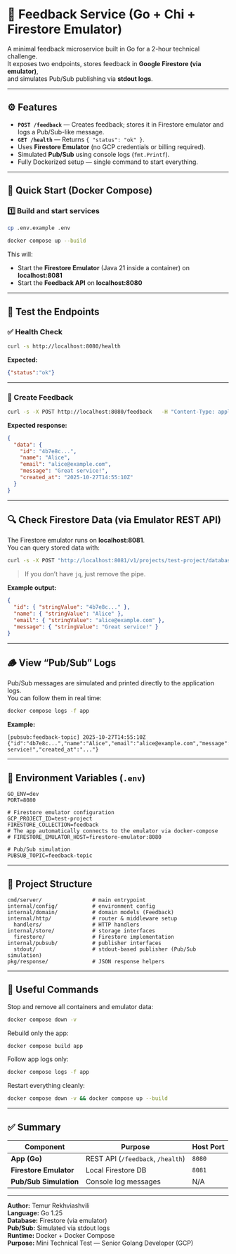 # 🧠 Feedback Service (Go + Chi + Firestore Emulator)

A minimal feedback microservice built in Go for a 2-hour technical challenge.  
It exposes two endpoints, stores feedback in **Google Firestore (via emulator)**,  
and simulates Pub/Sub publishing via **stdout logs**.

---

## ⚙️ Features
- **`POST /feedback`** — Creates feedback; stores it in Firestore emulator and logs a Pub/Sub-like message.  
- **`GET /health`** — Returns `{ "status": "ok" }`.  
- Uses **Firestore Emulator** (no GCP credentials or billing required).  
- Simulated **Pub/Sub** using console logs (`fmt.Printf`).  
- Fully Dockerized setup — single command to start everything.  

---

## 🚀 Quick Start (Docker Compose)

### 1️⃣ Build and start services
```bash
cp .env.example .env
```
```bash
docker compose up --build
```

This will:
- Start the **Firestore Emulator** (Java 21 inside a container) on **localhost:8081**  
- Start the **Feedback API** on **localhost:8080**

---

## 🧪 Test the Endpoints

### ✅ Health Check
```bash
curl -s http://localhost:8080/health
```
**Expected:**
```json
{"status":"ok"}
```

---

### 💬 Create Feedback
```bash
curl -s -X POST http://localhost:8080/feedback   -H "Content-Type: application/json"   -d '{"name":"Alice","email":"alice@example.com","message":"Great service!"}'
```
**Expected response:**
```json
{
  "data": {
    "id": "4b7e8c...",
    "name": "Alice",
    "email": "alice@example.com",
    "message": "Great service!",
    "created_at": "2025-10-27T14:55:10Z"
  }
}
```

---

## 🔍 Check Firestore Data (via Emulator REST API)

The Firestore emulator runs on **localhost:8081**.  
You can query stored data with:

```bash
curl -s -X POST "http://localhost:8081/v1/projects/test-project/databases/(default)/documents:runQuery"   -H "Content-Type: application/json"   -d '{"structuredQuery":{"from":[{"collectionId":"feedback"}],"limit":10}}' | jq
```
> If you don’t have `jq`, just remove the pipe.

**Example output:**
```json
{
  "id": { "stringValue": "4b7e8c..." },
  "name": { "stringValue": "Alice" },
  "email": { "stringValue": "alice@example.com" },
  "message": { "stringValue": "Great service!" }
}
```

---

## 🪵 View “Pub/Sub” Logs

Pub/Sub messages are simulated and printed directly to the application logs.  
You can follow them in real time:

```bash
docker compose logs -f app
```

**Example:**
```
[pubsub:feedback-topic] 2025-10-27T14:55:10Z {"id":"4b7e8c...","name":"Alice","email":"alice@example.com","message":"Great service!","created_at":"..."}
```

---

## 🧰 Environment Variables (`.env`)

```env
GO_ENV=dev
PORT=8080

# Firestore emulator configuration
GCP_PROJECT_ID=test-project
FIRESTORE_COLLECTION=feedback
# The app automatically connects to the emulator via docker-compose
# FIRESTORE_EMULATOR_HOST=firestore-emulator:8080

# Pub/Sub simulation
PUBSUB_TOPIC=feedback-topic
```

---

## 🧱 Project Structure

```text
cmd/server/                # main entrypoint
internal/config/           # environment config
internal/domain/           # domain models (Feedback)
internal/http/             # router & middleware setup
  handlers/                # HTTP handlers
internal/store/            # storage interfaces
  firestore/               # Firestore implementation
internal/pubsub/           # publisher interfaces
  stdout/                  # stdout-based publisher (Pub/Sub simulation)
pkg/response/              # JSON response helpers
```

---

## 🧹 Useful Commands

Stop and remove all containers and emulator data:
```bash
docker compose down -v
```

Rebuild only the app:
```bash
docker compose build app
```

Follow app logs only:
```bash
docker compose logs -f app
```

Restart everything cleanly:
```bash
docker compose down -v && docker compose up --build
```

---

## ✅ Summary

| Component | Purpose | Host Port |
|------------|----------|-----------|
| **App (Go)** | REST API (`/feedback`, `/health`) | `8080` |
| **Firestore Emulator** | Local Firestore DB | `8081` |
| **Pub/Sub Simulation** | Console log messages | N/A |

---

**Author:** Temur Rekhviashvili  
**Language:** Go 1.25  
**Database:** Firestore (via emulator)  
**Pub/Sub:** Simulated via stdout logs  
**Runtime:** Docker + Docker Compose  
**Purpose:** Mini Technical Test — Senior Golang Developer (GCP)